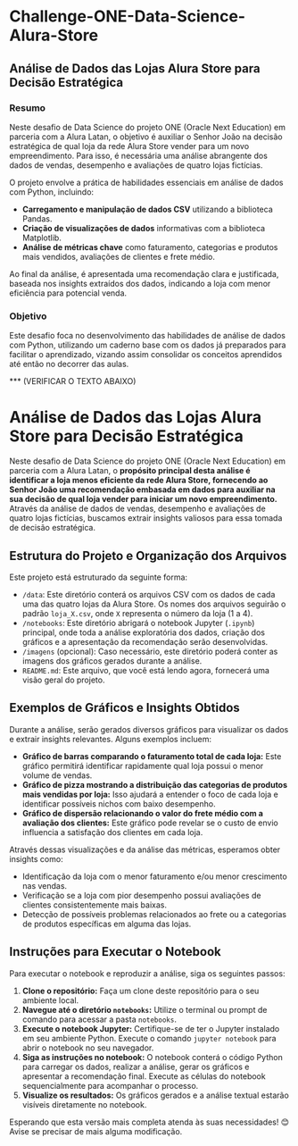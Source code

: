 # Challenge-ONE-Data-Science-Alura-Store

## Análise de Dados das Lojas Alura Store para Decisão Estratégica

### Resumo
Neste desafio de Data Science do projeto ONE (Oracle Next Education) em parceria com a Alura Latan, o objetivo é auxiliar o Senhor João na decisão estratégica de qual loja da rede Alura Store vender para um novo empreendimento. Para isso, é necessária uma análise abrangente dos dados de vendas, desempenho e avaliações de quatro lojas fictícias.

O projeto envolve a prática de habilidades essenciais em análise de dados com Python, incluindo:

* **Carregamento e manipulação de dados CSV** utilizando a biblioteca Pandas.
* **Criação de visualizações de dados** informativas com a biblioteca Matplotlib.
* **Análise de métricas chave** como faturamento, categorias e produtos mais vendidos, avaliações de clientes e frete médio.

Ao final da análise, é apresentada uma recomendação clara e justificada, baseada nos insights extraídos dos dados, indicando a loja com menor eficiência para potencial venda.

### Objetivo
Este desafio foca no desenvolvimento das habilidades de análise de dados com Python, utilizando um caderno base com os dados já preparados para facilitar o aprendizado, vizando assim consolidar os conceitos aprendidos até então no decorrer das aulas.

*** (VERIFICAR O TEXTO ABAIXO)
# Análise de Dados das Lojas Alura Store para Decisão Estratégica

Neste desafio de Data Science do projeto ONE (Oracle Next Education) em parceria com a Alura Latan, o **propósito principal desta análise é identificar a loja menos eficiente da rede Alura Store, fornecendo ao Senhor João uma recomendação embasada em dados para auxiliar na sua decisão de qual loja vender para iniciar um novo empreendimento.** Através da análise de dados de vendas, desempenho e avaliações de quatro lojas fictícias, buscamos extrair insights valiosos para essa tomada de decisão estratégica.

## Estrutura do Projeto e Organização dos Arquivos

Este projeto está estruturado da seguinte forma:

* `/data`: Este diretório conterá os arquivos CSV com os dados de cada uma das quatro lojas da Alura Store. Os nomes dos arquivos seguirão o padrão `loja_X.csv`, onde `X` representa o número da loja (1 a 4).
* `/notebooks`: Este diretório abrigará o notebook Jupyter (`.ipynb`) principal, onde toda a análise exploratória dos dados, criação dos gráficos e a apresentação da recomendação serão desenvolvidas.
* `/imagens` (opcional): Caso necessário, este diretório poderá conter as imagens dos gráficos gerados durante a análise.
* `README.md`: Este arquivo, que você está lendo agora, fornecerá uma visão geral do projeto.

## Exemplos de Gráficos e Insights Obtidos

Durante a análise, serão gerados diversos gráficos para visualizar os dados e extrair insights relevantes. Alguns exemplos incluem:

* **Gráfico de barras comparando o faturamento total de cada loja:** Este gráfico permitirá identificar rapidamente qual loja possui o menor volume de vendas.
* **Gráfico de pizza mostrando a distribuição das categorias de produtos mais vendidas por loja:** Isso ajudará a entender o foco de cada loja e identificar possíveis nichos com baixo desempenho.
* **Gráfico de dispersão relacionando o valor do frete médio com a avaliação dos clientes:** Este gráfico pode revelar se o custo de envio influencia a satisfação dos clientes em cada loja.

Através dessas visualizações e da análise das métricas, esperamos obter insights como:

* Identificação da loja com o menor faturamento e/ou menor crescimento nas vendas.
* Verificação se a loja com pior desempenho possui avaliações de clientes consistentemente mais baixas.
* Detecção de possíveis problemas relacionados ao frete ou a categorias de produtos específicas em alguma das lojas.

## Instruções para Executar o Notebook

Para executar o notebook e reproduzir a análise, siga os seguintes passos:

1.  **Clone o repositório:** Faça um clone deste repositório para o seu ambiente local.
2.  **Navegue até o diretório `notebooks`:** Utilize o terminal ou prompt de comando para acessar a pasta `notebooks`.
3.  **Execute o notebook Jupyter:** Certifique-se de ter o Jupyter instalado em seu ambiente Python. Execute o comando `jupyter notebook` para abrir o notebook no seu navegador.
4.  **Siga as instruções no notebook:** O notebook conterá o código Python para carregar os dados, realizar a análise, gerar os gráficos e apresentar a recomendação final. Execute as células do notebook sequencialmente para acompanhar o processo.
5.  **Visualize os resultados:** Os gráficos gerados e a análise textual estarão visíveis diretamente no notebook.

Esperando que esta versão mais completa atenda às suas necessidades! 😊 Avise se precisar de mais alguma modificação.

